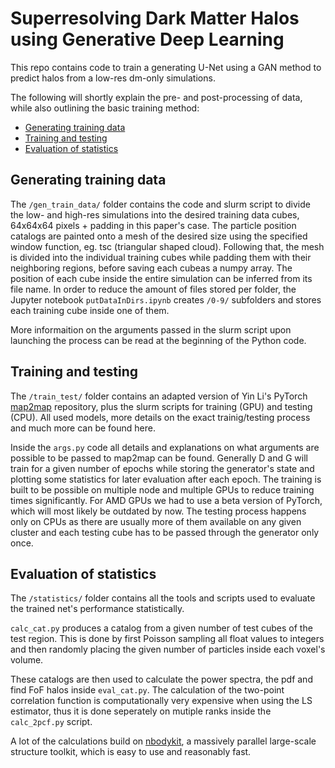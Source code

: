# Superresolving Dark Matter Halos using Generative Deep Learning
This repo contains code to train a generating U-Net using a GAN method to predict halos from a low-res dm-only simulations.

The following will shortly explain the pre- and post-processing of data, while also outlining the basic training method:

* [Generating training data](#Generating-training-data)
* [Training and testing](#Training-and-testing)
* [Evaluation of statistics](#Evaluation-of-statistics)
    

## Generating training data

The ```/gen_train_data/``` folder contains the code and slurm script to divide the low- and high-res simulations into the desired training data cubes, 64x64x64 pixels + padding in this paper's case.
The particle position catalogs are painted onto a mesh of the desired size using the specified window function, eg. tsc (triangular shaped cloud).
Following that, the mesh is divided into the individual training cubes while padding them with their neighboring regions, before saving each cubeas a numpy array. The position of each cube inside the entire simulation can be inferred from its file name.
In order to reduce the amount of files stored per folder, the Jupyter notebook ```putDataInDirs.ipynb``` creates ```/0-9/``` subfolders and stores each training cube inside one of them.

More informaition on the arguments passed in the slurm script upon launching the process can be read at the beginning of the Python code.

## Training and testing

The ```/train_test/``` folder contains an adapted version of Yin Li's PyTorch [map2map](https://github.com/eelregit/map2map) repository, plus the slurm scripts for training (GPU) and testing (CPU). All used models, more details on the exact trainig/testing process and much more can be found here. 

Inside the ```args.py``` code all details and explanations on what arguments are possible to be passed to map2map can be found. Generally D and G will train for a given number of epochs while storing the generator's state and plotting some statistics for later evaluation after each epoch. The training is built to be possible on multiple node and multiple GPUs to reduce training times significantly. For AMD GPUs we had to use a beta version of PyTorch, which will most likely be outdated by now. The testing process happens only on CPUs as there are usually more of them available on any given cluster and each testing cube has to be passed through the generator only once.

## Evaluation of statistics

The ```/statistics/``` folder contains all the tools and scripts used to evaluate the trained net's performance statistically. 

```calc_cat.py``` produces a catalog from a given number of test cubes of the test region. This is done by first Poisson sampling all float values to integers and then randomly placing the given number of particles inside each voxel's volume.

These catalogs are then used to calculate the power spectra, the pdf and find FoF halos inside ```eval_cat.py```. The calculation of the two-point correlation function is computationally very expensive when using the LS estimator, thus it is done seperately on mutiple ranks inside the ```calc_2pcf.py``` script.

A lot of the calculations build on [nbodykit](https://github.com/bccp/nbodykit), a massively parallel large-scale structure toolkit, which is easy to use and reasonably fast.
